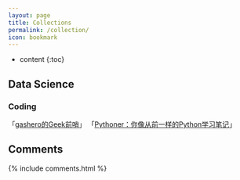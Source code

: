 ```yaml
---
layout: page
title: Collections
permalink: /collection/
icon: bookmark
---
```


* content
{:toc}




## Data Science

### Coding
「[gashero的Geek前哨](http://gashero.iteye.com/category/54346)」
「[Pythoner：你像从前一样的Python学习笔记](http://www.pythoner.com/)」


## Comments

{% include comments.html %}


